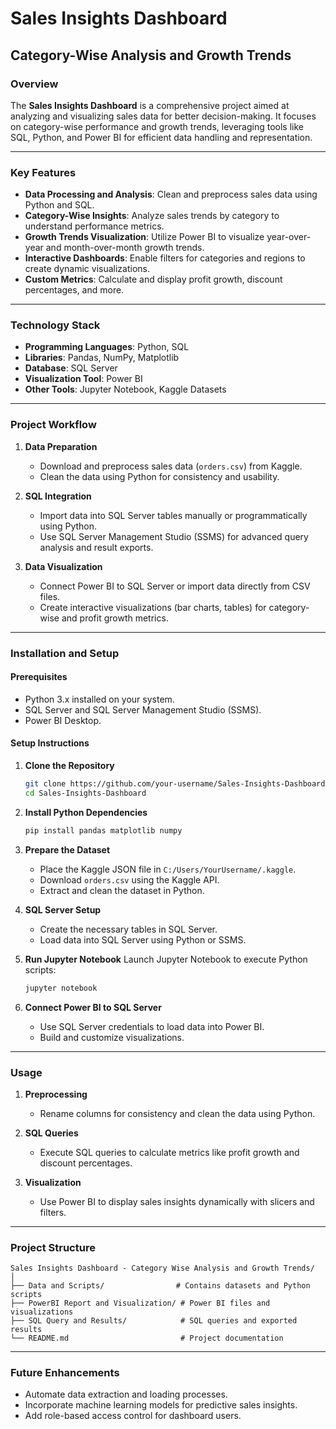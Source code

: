 # Sales Insights Dashboard
## Category-Wise Analysis and Growth Trends

### Overview
The **Sales Insights Dashboard** is a comprehensive project aimed at analyzing and visualizing sales data for better decision-making. It focuses on category-wise performance and growth trends, leveraging tools like SQL, Python, and Power BI for efficient data handling and representation.

---

### Key Features
- **Data Processing and Analysis**: Clean and preprocess sales data using Python and SQL.
- **Category-Wise Insights**: Analyze sales trends by category to understand performance metrics.
- **Growth Trends Visualization**: Utilize Power BI to visualize year-over-year and month-over-month growth trends.
- **Interactive Dashboards**: Enable filters for categories and regions to create dynamic visualizations.
- **Custom Metrics**: Calculate and display profit growth, discount percentages, and more.

---

### Technology Stack
- **Programming Languages**: Python, SQL
- **Libraries**: Pandas, NumPy, Matplotlib
- **Database**: SQL Server
- **Visualization Tool**: Power BI
- **Other Tools**: Jupyter Notebook, Kaggle Datasets

---

### Project Workflow

1. **Data Preparation**
   - Download and preprocess sales data (`orders.csv`) from Kaggle.
   - Clean the data using Python for consistency and usability.

2. **SQL Integration**
   - Import data into SQL Server tables manually or programmatically using Python.
   - Use SQL Server Management Studio (SSMS) for advanced query analysis and result exports.

3. **Data Visualization**
   - Connect Power BI to SQL Server or import data directly from CSV files.
   - Create interactive visualizations (bar charts, tables) for category-wise and profit growth metrics.

---

### Installation and Setup

#### Prerequisites
- Python 3.x installed on your system.
- SQL Server and SQL Server Management Studio (SSMS).
- Power BI Desktop.

#### Setup Instructions

1. **Clone the Repository**
   ```bash
   git clone https://github.com/your-username/Sales-Insights-Dashboard.git
   cd Sales-Insights-Dashboard
   ```

2. **Install Python Dependencies**
   ```bash
   pip install pandas matplotlib numpy
   ```

3. **Prepare the Dataset**
   - Place the Kaggle JSON file in `C:/Users/YourUsername/.kaggle`.
   - Download `orders.csv` using the Kaggle API.
   - Extract and clean the dataset in Python.

4. **SQL Server Setup**
   - Create the necessary tables in SQL Server.
   - Load data into SQL Server using Python or SSMS.

5. **Run Jupyter Notebook**
   Launch Jupyter Notebook to execute Python scripts:
   ```bash
   jupyter notebook
   ```

6. **Connect Power BI to SQL Server**
   - Use SQL Server credentials to load data into Power BI.
   - Build and customize visualizations.

---

### Usage

1. **Preprocessing**
   - Rename columns for consistency and clean the data using Python.

2. **SQL Queries**
   - Execute SQL queries to calculate metrics like profit growth and discount percentages.

3. **Visualization**
   - Use Power BI to display sales insights dynamically with slicers and filters.

---

### Project Structure
```
Sales Insights Dashboard - Category Wise Analysis and Growth Trends/
│
├── Data and Scripts/                # Contains datasets and Python scripts
├── PowerBI Report and Visualization/ # Power BI files and visualizations
├── SQL Query and Results/            # SQL queries and exported results
└── README.md                         # Project documentation

```

---

### Future Enhancements
- Automate data extraction and loading processes.
- Incorporate machine learning models for predictive sales insights.
- Add role-based access control for dashboard users.


